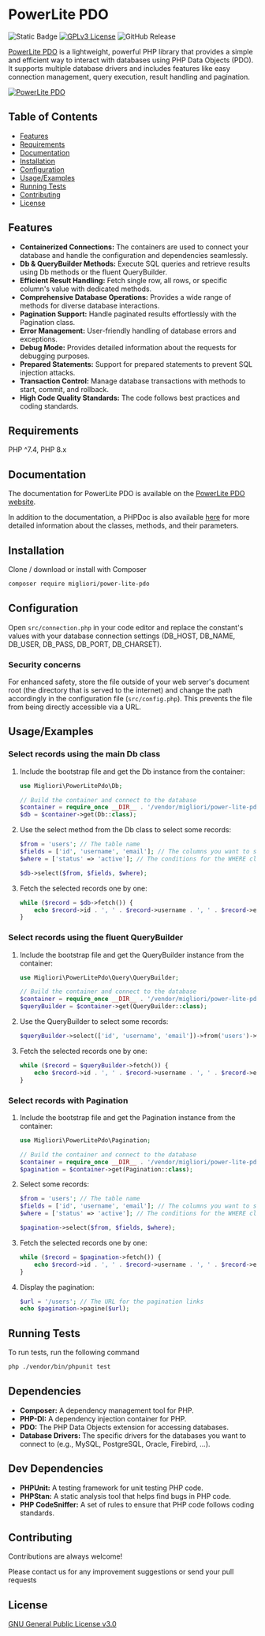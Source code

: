 
# PowerLite PDO

![Static Badge](https://img.shields.io/badge/php%207.4+-fafafa?logo=php) [![GPLv3 License](https://img.shields.io/badge/License-GPL%20v3-yellow.svg)](https://opensource.org/licenses/) ![GitHub Release](https://img.shields.io/github/v/release/migliori/power-lite-pdo)

[PowerLite PDO](https://www.powerlitepdo.com) is a lightweight, powerful PHP library that provides a simple and efficient way to interact with databases using PHP Data Objects (PDO).
It supports multiple database drivers and includes features like easy connection management, query execution, result handling and pagination.

[![PowerLite PDO](https://www.powerlitepdo.com/images/powerlite-pdo-logo-horizontal_hub35d7904902ab68b0689921e5207cfe8_6821_960x320_resize_q75_h2_box_3.webp)](https://www.powerlitepdo.com)

## Table of Contents

- [Features](#features)
- [Requirements](#requirements)
- [Documentation](#documentation)
- [Installation](#installation)
- [Configuration](#configuration)
- [Usage/Examples](#usageexamples)
- [Running Tests](#running-tests)
- [Contributing](#contributing)
- [License](#license)

## Features

- **Containerized Connections:** The containers are used to connect your database and handle the configuration and dependencies seamlessly.
- **Db & QueryBuilder Methods:** Execute SQL queries and retrieve results using Db methods or the fluent QueryBuilder.
- **Efficient Result Handling:** Fetch single row, all rows, or specific column's value with dedicated methods.
- **Comprehensive Database Operations:** Provides a wide range of methods for diverse database interactions.
- **Pagination Support:** Handle paginated results effortlessly with the Pagination class.
- **Error Management:** User-friendly handling of database errors and exceptions.
- **Debug Mode:** Provides detailed information about the requests for debugging purposes.
- **Prepared Statements:** Support for prepared statements to prevent SQL injection attacks.
- **Transaction Control:** Manage database transactions with methods to start, commit, and rollback.
- **High Code Quality Standards:** The code follows best practices and coding standards.

## Requirements

PHP ^7.4, PHP 8.x

## Documentation

The documentation for PowerLite PDO is available on the [PowerLite PDO website](https://www.powerlitepdo.com).

In addition to the documentation, a PHPDoc is also available [here](doc/index.html) for more detailed information about the classes, methods, and their parameters.

## Installation

Clone / download or install with Composer

```bash
composer require migliori/power-lite-pdo
```

## Configuration

Open `src/connection.php` in your code editor and replace the constant's values with your database connection settings (DB_HOST, DB_NAME, DB_USER, DB_PASS, DB_PORT, DB_CHARSET).

### Security concerns

For enhanced safety, store the file outside of your web server's document root (the directory that is served to the internet) and change the path accordingly in the configuration file (`src/config.php`). This prevents the file from being directly accessible via a URL.

## Usage/Examples

### Select records using the main Db class

1. Include the bootstrap file and get the Db instance from the container:

    ```php
    use Migliori\PowerLitePdo\Db;

    // Build the container and connect to the database
    $container = require_once __DIR__ . '/vendor/migliori/power-lite-pdo/src/bootstrap.php';
    $db = $container->get(Db::class);
    ```

2. Use the select method from the Db class to select some records:

    ```php
    $from = 'users'; // The table name
    $fields = ['id', 'username', 'email']; // The columns you want to select
    $where = ['status' => 'active']; // The conditions for the WHERE clause

    $db->select($from, $fields, $where);
    ```

3. Fetch the selected records one by one:

    ```php
    while ($record = $db->fetch()) {
        echo $record->id . ', ' . $record->username . ', ' . $record->email . "\n";
    }
    ```

### Select records using the fluent QueryBuilder

1. Include the bootstrap file and get the QueryBuilder instance from the container:

    ```php
    use Migliori\PowerLitePdo\Query\QueryBuilder;

    // Build the container and connect to the database
    $container = require_once __DIR__ . '/vendor/migliori/power-lite-pdo/src/bootstrap.php';
    $queryBuilder = $container->get(QueryBuilder::class);
    ```

2. Use the QueryBuilder to select some records:

    ```php
    $queryBuilder->select(['id', 'username', 'email'])->from('users')->where(['status' => 'active'])->execute();
    ```

3. Fetch the selected records one by one:

    ```php
    while ($record = $queryBuilder->fetch()) {
        echo $record->id . ', ' . $record->username . ', ' . $record->email . "\n";
    }
    ```

### Select records with Pagination

1. Include the bootstrap file and get the Pagination instance from the container:

    ```php
    use Migliori\PowerLitePdo\Pagination;

    // Build the container and connect to the database
    $container = require_once __DIR__ . '/vendor/migliori/power-lite-pdo/src/bootstrap.php';
    $pagination = $container->get(Pagination::class);
    ```

2. Select some records:

    ```php
    $from = 'users'; // The table name
    $fields = ['id', 'username', 'email']; // The columns you want to select
    $where = ['status' => 'active']; // The conditions for the WHERE clause

    $pagination->select($from, $fields, $where);
    ```

3. Fetch the selected records one by one:

    ```php
    while ($record = $pagination->fetch()) {
        echo $record->id . ', ' . $record->username . ', ' . $record->email . "\n";
    }
    ```

4. Display the pagination:

    ```php
    $url = '/users'; // The URL for the pagination links
    echo $pagination->pagine($url);
    ```

## Running Tests

To run tests, run the following command

```bash
php ./vendor/bin/phpunit test
```

## Dependencies

- **Composer:** A dependency management tool for PHP.
- **PHP-DI:** A dependency injection container for PHP.
- **PDO:** The PHP Data Objects extension for accessing databases.
- **Database Drivers:** The specific drivers for the databases you want to connect to (e.g., MySQL, PostgreSQL, Oracle, Firebird, ...).

## Dev Dependencies

- **PHPUnit:** A testing framework for unit testing PHP code.
- **PHPStan:** A static analysis tool that helps find bugs in PHP code.
- **PHP CodeSniffer:** A set of rules to ensure that PHP code follows coding standards.

## Contributing

Contributions are always welcome!

Please contact us for any improvement suggestions or send your pull requests

## License

[GNU General Public License v3.0](https://choosealicense.com/licenses/gpl-3.0/)
